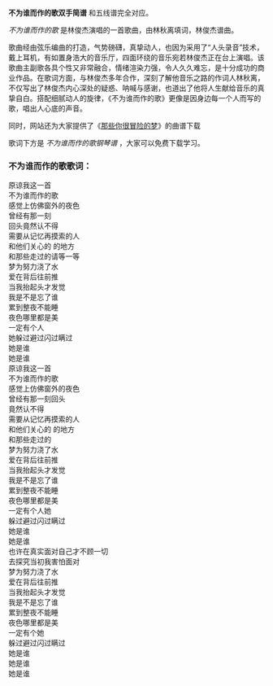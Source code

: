 

**不为谁而作的歌双手简谱** 和五线谱完全对应。

_不为谁而作的歌_ 是林俊杰演唱的一首歌曲，由林秋离填词，林俊杰谱曲。

歌曲经由弦乐编曲的打造，气势磅礴，真挚动人，也因为采用了“人头录音”技术，戴上耳机，有如置身浩大的音乐厅，四面环绕的音乐宛若林俊杰正在台上演唱。该歌曲主副歌各具个性又非常融合，情绪渲染力强，令人久久难忘，是十分成功的商业作品。在歌词方面，与林俊杰多年合作，深刻了解他音乐之路的作词人林秋离，不仅写出了林俊杰内心深处的疑惑、呐喊与感谢，也道出了他将人生献给音乐的真挚自白。搭配细腻动人的旋律，《不为谁而作的歌》更像是因身边每一个人而写的歌，唱出人心底的声音。

同时，网站还为大家提供了《[那些你很冒险的梦](Music-9102-那些你很冒险的梦-林俊杰.html "那些你很冒险的梦")》的曲谱下载

歌词下方是 _不为谁而作的歌钢琴谱_ ，大家可以免费下载学习。

### 不为谁而作的歌歌词：

原谅我这一首  
不为谁而作的歌  
感觉上仿佛窗外的夜色  
曾经有那一刻  
回头竟然认不得  
需要从记忆再摸索的人  
和他们关心的 的地方  
和那些走过的请等一等  
梦为努力浇了水  
爱在背后往前推  
当我抬起头才发觉  
我是不是忘了谁  
累到整夜不能睡  
夜色哪里都是美  
一定有个人  
她躲过避过闪过瞒过  
她是谁  
她是谁  
原谅我这一首  
不为谁而作的歌  
感觉上仿佛窗外的夜色  
曾经有那一刻回头  
竟然认不得  
需要从记忆再摸索的人  
和他们关心的 的地方  
和那些走过的  
梦为努力浇了水  
爱在背后往前推  
当我抬起头才发觉  
我是不是忘了谁  
累到整夜不能睡  
夜色哪里都是美  
一定有个人她  
躲过避过闪过瞒过  
她是谁  
她是谁  
也许在真实面对自己才不顾一切  
去探究当初我害怕面对  
梦为努力浇了水  
爱在背后往前推  
当我抬起头才发觉  
我是不是忘了谁  
累到整夜不能睡  
夜色哪里都是美  
一定有个她  
躲过避过闪过瞒过  
她是谁  
她是谁  
她是谁

